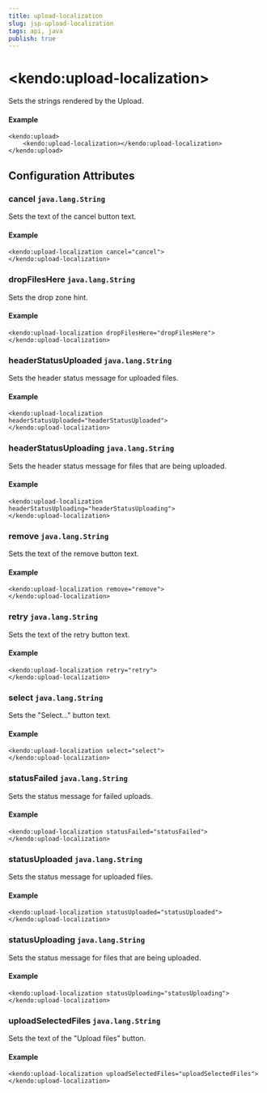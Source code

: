 ```yaml
---
title: upload-localization
slug: jsp-upload-localization
tags: api, java
publish: true
---
```


# \<kendo:upload-localization\>

Sets the strings rendered by the Upload.

#### Example
    <kendo:upload>
        <kendo:upload-localization></kendo:upload-localization>
    </kendo:upload>

## Configuration Attributes

### cancel `java.lang.String`

Sets the text of the cancel button text.

#### Example
    <kendo:upload-localization cancel="cancel">
    </kendo:upload-localization>

### dropFilesHere `java.lang.String`

Sets the drop zone hint.

#### Example
    <kendo:upload-localization dropFilesHere="dropFilesHere">
    </kendo:upload-localization>

### headerStatusUploaded `java.lang.String`

Sets the header status message for uploaded files.

#### Example
    <kendo:upload-localization headerStatusUploaded="headerStatusUploaded">
    </kendo:upload-localization>

### headerStatusUploading `java.lang.String`

Sets the header status message for files that are being uploaded.

#### Example
    <kendo:upload-localization headerStatusUploading="headerStatusUploading">
    </kendo:upload-localization>

### remove `java.lang.String`

Sets the text of the remove button text.

#### Example
    <kendo:upload-localization remove="remove">
    </kendo:upload-localization>

### retry `java.lang.String`

Sets the text of the retry button text.

#### Example
    <kendo:upload-localization retry="retry">
    </kendo:upload-localization>

### select `java.lang.String`

Sets the "Select..." button text.

#### Example
    <kendo:upload-localization select="select">
    </kendo:upload-localization>

### statusFailed `java.lang.String`

Sets the status message for failed uploads.

#### Example
    <kendo:upload-localization statusFailed="statusFailed">
    </kendo:upload-localization>

### statusUploaded `java.lang.String`

Sets the status message for uploaded files.

#### Example
    <kendo:upload-localization statusUploaded="statusUploaded">
    </kendo:upload-localization>

### statusUploading `java.lang.String`

Sets the status message for files that are being uploaded.

#### Example
    <kendo:upload-localization statusUploading="statusUploading">
    </kendo:upload-localization>

### uploadSelectedFiles `java.lang.String`

Sets the text of the "Upload files" button.

#### Example
    <kendo:upload-localization uploadSelectedFiles="uploadSelectedFiles">
    </kendo:upload-localization>

 
